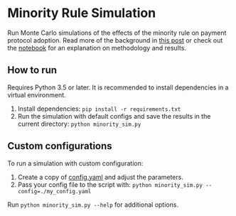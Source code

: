 # Minority Rule Simulation

Run Monte Carlo simulations of the effects of the minority rule on payment 
protocol adoption. Read more of the background in [this post](https://agost.blog/2019/06/mapping-crypto-minority-rule/) or check out
the [notebook](notebook.html) for an explanation on methodology and 
results.

## How to run

Requires Python 3.5 or later. It is recommended to install dependencies in a 
virtual environment.

1. Install dependencies: `pip install -r requirements.txt`
1. Run the simulation with default configs and save the results in the current
directory: `python minority_sim.py`

## Custom configurations

To run a simulation with custom configuration:

1. Create a copy of [config.yaml](config.yaml) and adjust the parameters.
1. Pass your config file to the script with: 
`python minority_sim.py --config=./my_config.yaml`

Run `python minority_sim.py --help` for additional options.
